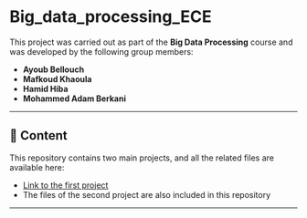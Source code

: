 # Big_data_processing_ECE
This project was carried out as part of the **Big Data Processing** course and was developed by the following group members:

- **Ayoub Bellouch**
- **Mafkoud Khaoula**
- **Hamid Hiba**
- **Mohammed Adam Berkani**

---

## 📂 Content

This repository contains two main projects, and all the related files are available here:

- [Link to the first project]([URL_OF_THE_FIRST_PROJECT](https://colab.research.google.com/drive/1wTCJVpmLlX-kplhca9UN_Qd446T3pG8Q?usp=sharing))  
- The files of the second project are also included in this repository

---


